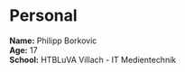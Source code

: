 
# Personal
**Name:** Philipp Borkovic <br>
**Age:** 17 <br>
**School:** HTBLuVA Villach - IT Medientechnik












